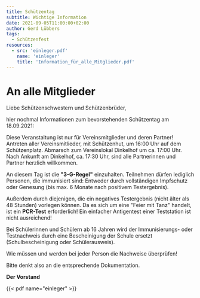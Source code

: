 ```yaml
---
title: Schützentag
subtitle: Wichtige Information
date: 2021-09-05T11:00:00+02:00
author: Gerd Lübbers
tags:
  - Schützenfest
resources:
  - src: 'einleger.pdf'
    name: 'einleger'
    title: 'Information_für_alle_Mitglieder.pdf'
---
```


# An alle Mitglieder

Liebe Schützenschwestern und Schützenbrüder,  


hier nochmal Informationen zum bevorstehenden Schützentag am 18.09.2021:
<!--more-->
Diese Veranstaltung ist nur für Vereinsmitglieder und deren Partner!
Antreten aller Vereinsmitlieder, mit Schützenhut, um 16:00 Uhr auf dem
Schützenplatz. Abmarsch zum Vereinslokal Dinkelhof um ca. 17:00 Uhr.
Nach Ankunft am Dinkelhof, ca. 17:30 Uhr, sind alle Partnerinnen und Partner
herzlich willkommen.

An diesem Tag ist die **"3-G-Regel"** einzuhalten. Teilnehmen dürfen lediglich 
Personen, die immunisiert sind: Entweder durch vollständigen Impfschutz oder
Genesung (bis max. 6 Monate nach positivem Testergebnis).

Außerdem durch diejenigen, die ein negatives Testergebnis (nicht älter als
48 Stunden) vorlegen können. Da es sich um eine "Feier mit Tanz" handelt,
ist ein **PCR-Test** erforderlich! Ein einfacher Antigentest einer Teststation
ist nicht ausreichend!


Bei Schülerinnen und Schülern ab 16 Jahren wird der Immunisierungs- oder 
Testnachweis durch eine Bescheinigung der Schule ersetzt (Schulbescheinigung
oder Schülerausweis).

Wie müssen und werden bei jeder Person die Nachweise überprüfen!

Bitte denkt also an die entsprechende Dokumentation.

**Der Vorstand**  


{{< pdf name="einleger" >}}
